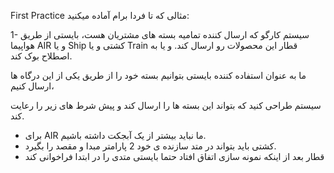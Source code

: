 First Practice
مثالی که تا فردا برام آماده میکنید:

1- سیستم کارگو که ارسال کننده تمامیه بسته های مشتریان هست، بایستی از طریق هواپیما AIR و یا Ship کشتی و یا Train قطار این محصولات رو ارسال کند. و یا به اصطلاح بوک کند.

ما به عنوان استفاده کننده بایستی بتوانیم بسته خود را از طریق یکی از این درگاه ها ارسال کنیم، 

سیستم طراحی کنید که بتواند این بسته ها را ارسال کند و پیش شرط های زیر را رعایت کند.


- برای AIR ما نباید بیشتر از یک آبجکت داشته باشیم.
- کشتی باید بتواند در متد سازنده ی خود 2 پارامتر مبدا و مقصد را بگیرد.
- قطار بعد از اینکه نمونه سازی اتفاق افتاد حتما بایستی متدی را در ابتدا فراخوانی کند
